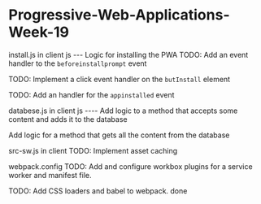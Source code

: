 # Progressive-Web-Applications-Week-19


install.js in client js --- 
Logic for installing the PWA
TODO: Add an event handler to the `beforeinstallprompt` event

TODO: Implement a click event handler on the `butInstall` element

TODO: Add an handler for the `appinstalled` event



databese.js in client js ---- 
Add logic to a method that accepts some content and adds it to the database

Add logic for a method that gets all the content from the database



src-sw.js in client
TODO: Implement asset caching

webpack.config
TODO: Add and configure workbox plugins for a service worker and manifest file.


TODO: Add CSS loaders and babel to webpack.
done